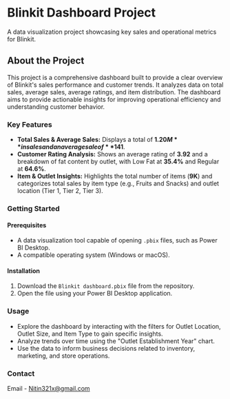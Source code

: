 # **Blinkit Dashboard Project**

A data visualization project showcasing key sales and operational metrics for Blinkit.

## **About the Project**

This project is a comprehensive dashboard built to provide a clear overview of Blinkit's sales performance and customer trends. It analyzes data on total sales, average sales, average ratings, and item distribution. The dashboard aims to provide actionable insights for improving operational efficiency and understanding customer behavior.

### **Key Features**

* **Total Sales & Average Sales:** Displays a total of **$1.20M** in sales and an average sale of **$141**.  
* **Customer Rating Analysis:** Shows an average rating of **3.92** and a breakdown of fat content by outlet, with Low Fat at **35.4%** and Regular at **64.6%**.  
* **Item & Outlet Insights:** Highlights the total number of items (**9K**) and categorizes total sales by item type (e.g., Fruits and Snacks) and outlet location (Tier 1, Tier 2, Tier 3).

### **Getting Started**

#### **Prerequisites**

* A data visualization tool capable of opening `.pbix` files, such as Power BI Desktop.  
* A compatible operating system (Windows or macOS).

#### **Installation**

1. Download the `Blinkit dashboard.pbix` file from the repository.  
2. Open the file using your Power BI Desktop application.

### **Usage**

* Explore the dashboard by interacting with the filters for Outlet Location, Outlet Size, and Item Type to gain specific insights.  
* Analyze trends over time using the "Outlet Establishment Year" chart.  
* Use the data to inform business decisions related to inventory, marketing, and store operations.



### **Contact**

Email - Nitin321x@gmail.com



